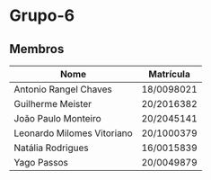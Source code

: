# Grupo-6

## Membros

| Nome | Matrícula |
| - | - |
| Antonio Rangel Chaves | 18/0098021 |
| Guilherme Meister | 20/2016382 |
| João Paulo Monteiro | 20/2045141 |
| Leonardo Milomes Vitoriano | 20/1000379 |
| Natália Rodrigues | 16/0015839 |
| Yago Passos | 20/0049879 |